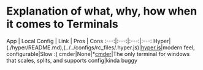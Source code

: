 # Explanation of what, why, how when it comes to Terminals

App | Local Config | Link | Pros | Cons
:---:|:---:|:---:|:---:
Hyper|(./hyper/README.md),(../../configs/rc_files/.hyper.js)|[hyper.is](https://hyper.is/)|modern feel, configurable|Slow :(
cmder|None|*[cmder](https://cmder.net/)|The only terminal for windows that scales, splits, and supports config|kinda buggy
